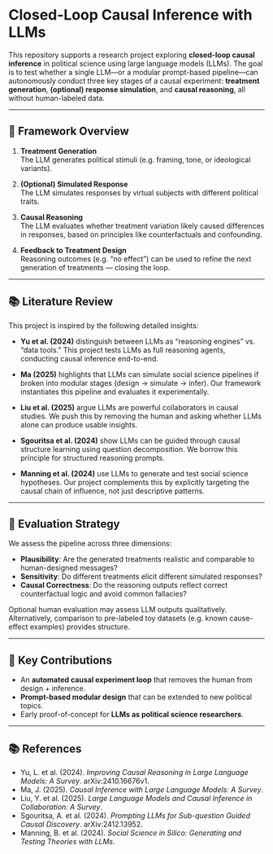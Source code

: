# Closed-Loop Causal Inference with LLMs

This repository supports a research project exploring **closed-loop causal inference** in political science using large language models (LLMs). The goal is to test whether a single LLM—or a modular prompt-based pipeline—can autonomously conduct three key stages of a causal experiment: **treatment generation**, **(optional) response simulation**, and **causal reasoning**, all without human-labeled data.

---

## 🔁 Framework Overview

1. **Treatment Generation**  
   The LLM generates political stimuli (e.g. framing, tone, or ideological variants).

2. **(Optional) Simulated Response**  
   The LLM simulates responses by virtual subjects with different political traits.

3. **Causal Reasoning**  
   The LLM evaluates whether treatment variation likely caused differences in responses, based on principles like counterfactuals and confounding.

4. **Feedback to Treatment Design**  
   Reasoning outcomes (e.g. “no effect”) can be used to refine the next generation of treatments — closing the loop.

---

## 📚 Literature Review

This project is inspired by the following detailed insights:

- **Yu et al. (2024)** distinguish between LLMs as “reasoning engines” vs. “data tools.” This project tests LLMs as full reasoning agents, conducting causal inference end-to-end.

- **Ma (2025)** highlights that LLMs can simulate social science pipelines if broken into modular stages (design → simulate → infer). Our framework instantiates this pipeline and evaluates it experimentally.

- **Liu et al. (2025)** argue LLMs are powerful collaborators in causal studies. We push this by removing the human and asking whether LLMs alone can produce usable insights.

- **Sgouritsa et al. (2024)** show LLMs can be guided through causal structure learning using question decomposition. We borrow this principle for structured reasoning prompts.

- **Manning et al. (2024)** use LLMs to generate and test social science hypotheses. Our project complements this by explicitly targeting the causal chain of influence, not just descriptive patterns.

---

## 🧪 Evaluation Strategy

We assess the pipeline across three dimensions:

- **Plausibility**: Are the generated treatments realistic and comparable to human-designed messages?
- **Sensitivity**: Do different treatments elicit different simulated responses?
- **Causal Correctness**: Do the reasoning outputs reflect correct counterfactual logic and avoid common fallacies?

Optional human evaluation may assess LLM outputs qualitatively. Alternatively, comparison to pre-labeled toy datasets (e.g. known cause-effect examples) provides structure.

---

## 🧠 Key Contributions

- An **automated causal experiment loop** that removes the human from design + inference.
- **Prompt-based modular design** that can be extended to new political topics.
- Early proof-of-concept for **LLMs as political science researchers**.

---
## 📚 References

- Yu, L. et al. (2024). *Improving Causal Reasoning in Large Language Models: A Survey*. arXiv:2410.16676v1.
- Ma, J. (2025). *Causal Inference with Large Language Models: A Survey*.
- Liu, Y. et al. (2025). *Large Language Models and Causal Inference in Collaboration: A Survey*.
- Sgouritsa, A. et al. (2024). *Prompting LLMs for Sub-question Guided Causal Discovery*. arXiv:2412.13952.
- Manning, B. et al. (2024). *Social Science in Silico: Generating and Testing Theories with LLMs*.

